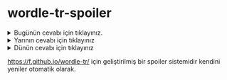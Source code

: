 # wordle-tr-spoiler

<details>
  <summary>Bugünün cevabı için tıklayınız.</summary>
  <br>
    <b> çakma </b>
</details>

<details>
  <summary>Yarının cevabı için tıklayınız</summary>
  <br>
   <b> metro </b>
</details>

<details>
  <summary>Dünün cevabı için tıklayınız </summary>
  <br>
  <b> çekik </b>
</details>

https://f.github.io/wordle-tr/ için geliştirilmiş bir spoiler sistemidir kendini yeniler otomatik olarak.

